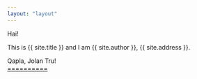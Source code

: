 ```yaml
---
layout: "layout"
---
```


Hai!

This is {{ site.title }} and I am {{ site.author }}, {{ site.address }}.

Qapla, Jolan Tru!<br>[====](GitHubPages/)[======](REPORT/)

